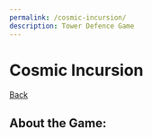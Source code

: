 ```yaml
---
permalink: /cosmic-incursion/
description: Tower Defence Game
---
```

# Cosmic Incursion

[Back](https://banrescoding.github.io/Portfolio/)

## About the Game:
